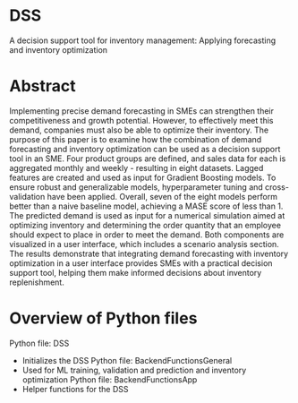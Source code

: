 # DSS
A decision support tool for inventory management: Applying forecasting and inventory optimization

# Abstract
Implementing precise demand forecasting in SMEs can strengthen their competitiveness and growth potential. However, to effectively meet this demand, companies must also be able to optimize their inventory. The purpose of this paper is to examine how the combination of demand forecasting and inventory optimization can be used as a decision support tool in an SME. Four product groups are defined, and sales data for each is aggregated monthly and weekly - resulting in eight datasets. Lagged features are created and used as input for Gradient Boosting models. To ensure robust and generalizable models, hyperparameter tuning and cross-validation have been applied. Overall, seven of the eight models perform better than a naive baseline model, achieving a MASE score of less than 1. The predicted demand is used as input for a numerical simulation aimed at optimizing inventory and determining the order quantity that an employee should expect to place in order to meet the demand. Both components are visualized in a user interface, which includes a scenario analysis section. The results demonstrate that integrating demand forecasting with inventory optimization in a user interface provides SMEs with a practical decision support tool, helping them make informed decisions about inventory replenishment.

# Overview of Python files
Python file: DSS
- Initializes the DSS
Python file: BackendFunctionsGeneral
- Used for ML training, validation and prediction and inventory optimization
Python file: BackendFunctionsApp
- Helper functions for the DSS
